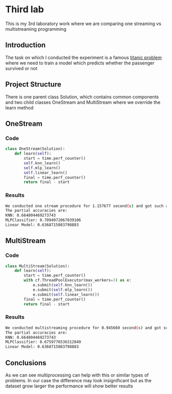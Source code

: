 # Third lab

This is my 3rd laboratory work where we are comparing one streaming vs multistreaming programming


## Introduction

The task on which I conducted the experiment is a famous [titanic problem](https://www.kaggle.com/c/titanic) where we need to train a model which predicts whether the passenger survived or not

## Project Structure
There is one parent class Solution, which contains common components and two child classes OneStream and MultiStream where we override the learn method

## OneStream 

### Code

```python
class OneStream(Solution):
    def learn(self):
        start = time.perf_counter()
        self.knn_learn()
        self.mlp_learn()
        self.linear_learn()
        final = time.perf_counter()
        return final - start
```

### Results

```bash
We conducted one stream procedure for 1.157677 second(s) and got such an accuracy: 0.698324
The partial accuracies are:
KNN: 0.664804469273743
MLPClassifier: 0.7094972067039106
Linear Model: 0.6368715083798883
```

## MultiStream

### Code

```python
class MultiStream(Solution):
    def learn(self):
        start = time.perf_counter()
        with cf.ThreadPoolExecutor(max_workers=3) as e:
            e.submit(self.knn_learn())
            e.submit(self.mlp_learn())
            e.submit(self.linear_learn())
        final = time.perf_counter()
        return final - start
```

### Results

```bash
We conducted multistreaming procedure for 0.945669 second(s) and got such an accuracy: 0.692737
The partial accuracies are:
KNN: 0.664804469273743
MLPClassifier: 0.6759776536312849
Linear Model: 0.6368715083798883
```

## Сonclusions

As we can see multiprocessing can help with this or similar types of problems. In our case the difference may look insignificant but as the dataset grow larger the performance will show better results

